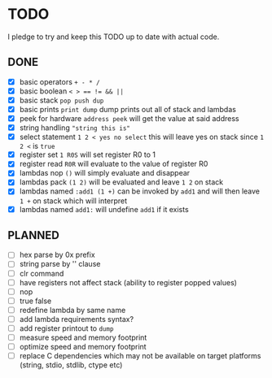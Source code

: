 # TODO

I pledge to try and keep this TODO up to date with actual code.

## DONE

- [x] basic operators	`+ - * /`
- [x] basic boolean     `< > == != && ||`
- [x] basic stack       `pop push dup`
- [x] basic prints      `print dump`  dump prints out all of stack and lambdas
- [x] peek for hardware `address peek` will get the value at said address
- [x] string handling   `"string this is"`
- [x] select statement  `1 2 < yes no select` this will leave yes on stack since `1 2 <` is `true`
- [x] register set      `1 R0S` will set register R0 to 1
- [x] register read     `R0R` will evaluate to the value of register R0
- [x] lambdas nop       `()` will simply evaluate and disappear
- [x] lambdas pack      `(1 2)` will be evaluated and leave `1 2` on stack
- [x] lambdas named     `:add1 (1 +)` can be invoked by `add1` and will then leave `1 +` on stack which will interpret
- [x] lambdas named     `add1:` will undefine `add1` if it exists

## PLANNED

- [ ] hex parse by 0x prefix
- [ ] string parse by '' clause
- [ ] clr command
- [ ] have registers not affect stack (ability to register popped values)
- [ ] nop
- [ ] true false
- [ ] redefine lambda by same name
- [ ] add lambda requirements <NUM NUM NAN> syntax?
- [ ] add register printout to `dump`
- [ ] measure speed and memory footprint
- [ ] optimize speed and memory footprint
- [ ] replace C dependencies which may not be available on target platforms (string, stdio, stdlib, ctype etc)